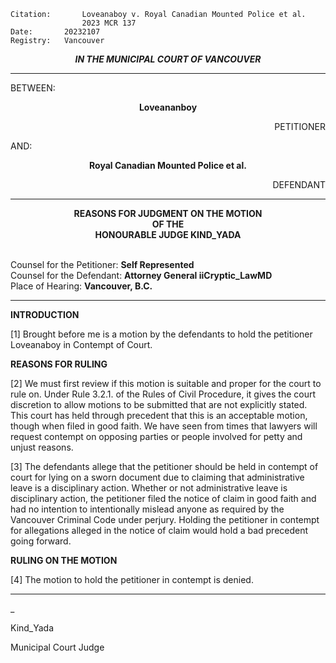 	Citation:       Loveanaboy v. Royal Canadian Mounted Police et al.
                	2023 MCR 137
	Date:		20232107
	Registry:	Vancouver

<p align="center"><b><i>
				IN THE MUNICIPAL COURT OF VANCOUVER
</b></i>

---

BETWEEN:
<p align="center"><b>		Loveananboy			</b>
<p align="right">		PETITIONER
<p>				AND:
<p align="center"><b>		Royal Canadian Mounted Police et al.		</b>
<p align="right">		DEFENDANT

---
	
<p align="center"><b>		
				REASONS FOR JUDGMENT ON THE MOTION
<br>				OF THE
<br>				HONOURABLE JUDGE KIND_YADA

</b>

<br>				Counsel for the Petitioner: **Self Represented**
<br>				Counsel for the Defendant: **Attorney General iiCryptic_LawMD**
<br>				Place of Hearing: **Vancouver, B.C.**

---

**INTRODUCTION**

[1] Brought before me is a motion by the defendants to hold the petitioner Loveanaboy in Contempt of Court. 

**REASONS FOR RULING**

[2] We must first review if this motion is suitable and proper for the court to rule on. Under Rule 3.2.1. of the Rules of Civil Procedure, it gives the court discretion to allow motions to be submitted that are not explicitly stated. This court has held through precedent that this is an acceptable motion, though when filed in good faith. We have seen from times that lawyers will request contempt on opposing parties or people involved for petty and unjust reasons. 

[3] The defendants allege that the petitioner should be held in contempt of court for lying on a sworn document due to claiming that administrative leave is a disciplinary action. Whether or not administrative leave is disciplinary action, the petitioner filed the notice of claim in good faith and had no intention to intentionally mislead anyone as required by the Vancouver Criminal Code under perjury. Holding the petitioner in contempt for allegations alleged in the notice of claim would hold a bad precedent going forward. 

**RULING ON THE MOTION**

[4] The motion to hold the petitioner in contempt is denied. 

---


_

Kind_Yada

Municipal Court Judge
